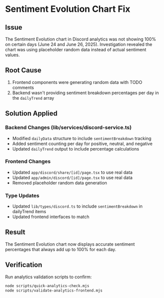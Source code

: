 # Sentiment Evolution Chart Fix

## Issue
The Sentiment Evolution chart in Discord analytics was not showing 100% on certain days (June 24 and June 26, 2025). Investigation revealed the chart was using placeholder random data instead of actual sentiment values.

## Root Cause
1. Frontend components were generating random data with TODO comments
2. Backend wasn't providing sentiment breakdown percentages per day in the `dailyTrend` array

## Solution Applied

### Backend Changes (lib/services/discord-service.ts)
- Modified `dailyData` structure to include `sentimentBreakdown` tracking
- Added sentiment counting per day for positive, neutral, and negative
- Updated `dailyTrend` output to include percentage calculations

### Frontend Changes  
- Updated `app/discord/share/[id]/page.tsx` to use real data
- Updated `app/admin/discord/[id]/page.tsx` to use real data
- Removed placeholder random data generation

### Type Updates
- Updated `lib/types/discord.ts` to include `sentimentBreakdown` in dailyTrend items
- Updated frontend interfaces to match

## Result
The Sentiment Evolution chart now displays accurate sentiment percentages that always add up to 100% for each day.

## Verification
Run analytics validation scripts to confirm:
```bash
node scripts/quick-analytics-check.mjs
node scripts/validate-analytics-frontend.mjs
``` 
